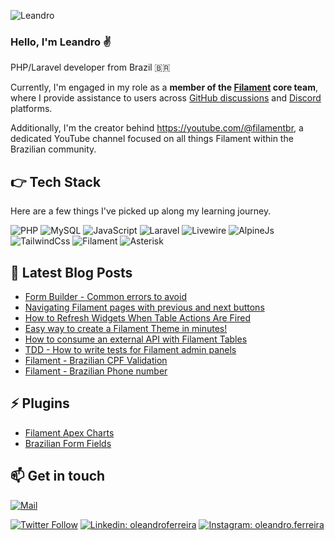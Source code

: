 ![Leandro](https://pbs.twimg.com/profile_banners/2332393863/1722426114/1500x500)
### Hello, I'm Leandro ✌️

PHP/Laravel developer from Brazil 🇧🇷

Currently, I'm engaged in my role as a **member of the [Filament](https://filamentphp.com) core team**, where I provide assistance to users across [GitHub discussions](https://github.com/filamentphp/filament/discussions) and [Discord](https://discord.com/invite/filament) platforms. 

Additionally, I'm the creator behind https://youtube.com/@filamentbr, a dedicated YouTube channel focused on all things Filament within the Brazilian community.

## 👉 Tech Stack

Here are a few things I've picked up along my learning journey.

![PHP](https://img.shields.io/badge/-PHP-7a86b8?style=for-the-badge&logo=php&logoColor=white)
![MySQL](https://img.shields.io/badge/MySQL-3e6e93?style=for-the-badge&logo=mysql&logoColor=white)
![JavaScript](https://img.shields.io/badge/JS-F7DF1E?style=for-the-badge&logo=javascript&logoColor=white)
![Laravel](https://img.shields.io/badge/Laravel-f9322c?style=for-the-badge&logo=laravel&logoColor=white)
![Livewire](https://img.shields.io/badge/Livewire-fb70a9?style=for-the-badge&logo=livewire&logoColor=white)
![AlpineJs](https://img.shields.io/badge/AlpineJs-77c1d2?style=for-the-badge&logo=javascript&logoColor=white)
![TailwindCss](https://img.shields.io/badge/TailwindCss-38bdf8?style=for-the-badge&logo=tailwindcss&logoColor=white)
![Filament](https://img.shields.io/badge/Filament-eab308?style=for-the-badge&logo=laravel&logoColor=white)
![Asterisk](https://img.shields.io/badge/Asterisk-f6772f?style=for-the-badge&logo=php&logoColor=white)

## 📝  Latest Blog Posts

- [Form Builder - Common errors to avoid](https://filamentphp.com/content/leandrocfe-form-builder-common-errors-to-avoid)
- [Navigating Filament pages with previous and next buttons](https://filamentphp.com/content/leandrocfe-navigating-filament-pages-with-previous-and-next-buttons)
- [How to Refresh Widgets When Table Actions Are Fired](https://filamentphp.com/community/how-to-refresh-widgets-when-table-actions-are-fired)
- [Easy way to create a Filament Theme in minutes!](https://filamentphp.com/community/easy-way-to-create-a-filament-theme-in-minutes)
- [How to consume an external API with Filament Tables](https://filamentphp.com/community/how-to-consume-an-external-api-with-filament-tables)
- [TDD - How to write tests for Filament admin panels](https://filamentphp.com/community/how-to-write-tests-for-filament-admin-panels)
- [Filament - Brazilian CPF Validation](https://filamentphp.com/community/brazilian-cpfcnpj-field)
- [Filament - Brazilian Phone number](https://filamentphp.com/community/brazilian-phone-number-field)

## ⚡  Plugins

- [Filament Apex Charts](https://filamentphp.com/plugins/leandrocfe-apex-charts)
- [Brazilian Form Fields](https://filamentphp.com/plugins/leandrocfe-brazilian-form-fields)

## 📫 Get in touch

[![Mail](https://img.shields.io/badge/leandrocfe@gmail.com-fff?style=for-the-badge&logo=gmail&logoColor=red)](mailto:leandrocfe@gmail.com)

[![Twitter Follow](https://img.shields.io/twitter/follow/leandrocfe?label=Follow)](https://twitter.com/leandrocfe)
[![Linkedin: oleandroferreira](https://img.shields.io/badge/-Leandro%20Costa%20Ferreira-blue?style=flat-square&logo=Linkedin&logoColor=white&link=https://www.linkedin.com/in/oleandroferreira)](https://www.linkedin.com/in/oleandroferreira/)
[![Instagram: oleandro.ferreira](https://img.shields.io/badge/-oleandro.ferreira-d22e81?style=flat-square&logo=Instagram&logoColor=white&link=https://www.instagram.com/oleandro.ferreira/)](https://www.instagram.com/oleandro.ferreira/)

